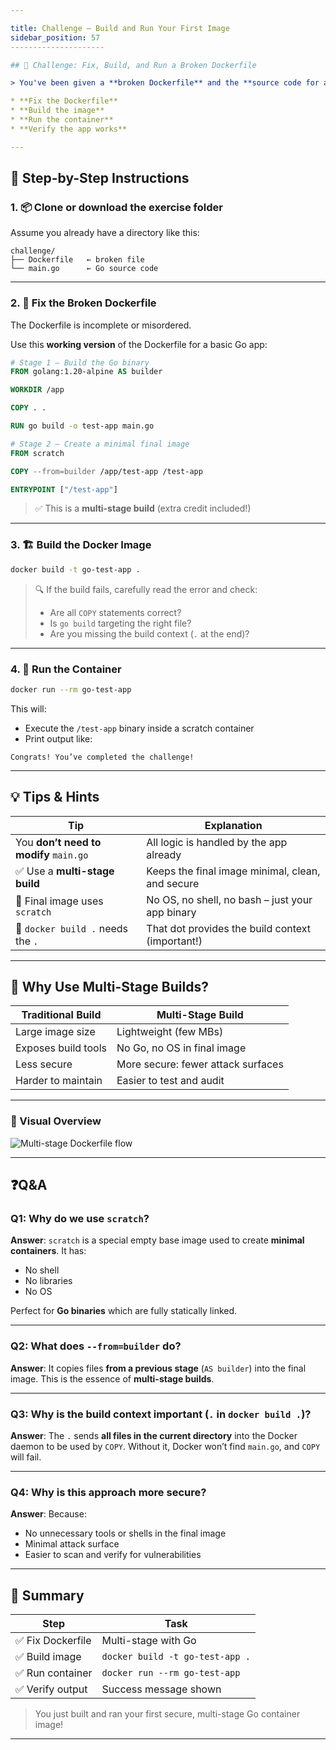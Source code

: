 ```yaml
---

title: Challenge – Build and Run Your First Image
sidebar_position: 57
---------------------

## 🧪 Challenge: Fix, Build, and Run a Broken Dockerfile

> You've been given a **broken Dockerfile** and the **source code for a Go app**. Your mission is to:

* **Fix the Dockerfile**
* **Build the image**
* **Run the container**
* **Verify the app works**

---
```


## 🧱 Step-by-Step Instructions

### 1. 📦 Clone or download the exercise folder

Assume you already have a directory like this:

```
challenge/
├── Dockerfile   ← broken file
└── main.go      ← Go source code
```

---

### 2. 🔧 Fix the Broken Dockerfile

The Dockerfile is incomplete or misordered.

Use this **working version** of the Dockerfile for a basic Go app:

```Dockerfile
# Stage 1 – Build the Go binary
FROM golang:1.20-alpine AS builder

WORKDIR /app

COPY . .

RUN go build -o test-app main.go

# Stage 2 – Create a minimal final image
FROM scratch

COPY --from=builder /app/test-app /test-app

ENTRYPOINT ["/test-app"]
```

> ✅ This is a **multi-stage build** (extra credit included!)

---

### 3. 🏗️ Build the Docker Image

```bash
docker build -t go-test-app .
```

> 🔍 If the build fails, carefully read the error and check:
>
> - Are all `COPY` statements correct?
> - Is `go build` targeting the right file?
> - Are you missing the build context (`.` at the end)?

---

### 4. 🚀 Run the Container

```bash
docker run --rm go-test-app
```

This will:

- Execute the `/test-app` binary inside a scratch container
- Print output like:

```
Congrats! You’ve completed the challenge!
```

---

## 💡 Tips & Hints

| Tip                                    | Explanation                                      |
| -------------------------------------- | ------------------------------------------------ |
| You **don’t need to modify** `main.go` | All logic is handled by the app already          |
| ✅ Use a **multi-stage build**         | Keeps the final image minimal, clean, and secure |
| 📁 Final image uses `scratch`          | No OS, no shell, no bash – just your app binary  |
| 🐳 `docker build .` needs the `.`      | That dot provides the build context (important!) |

---

## 🧠 Why Use Multi-Stage Builds?

| Traditional Build   | Multi-Stage Build                  |
| ------------------- | ---------------------------------- |
| Large image size    | Lightweight (few MBs)              |
| Exposes build tools | No Go, no OS in final image        |
| Less secure         | More secure: fewer attack surfaces |
| Harder to maintain  | Easier to test and audit           |

---

### 📸 Visual Overview

![Multi-stage Dockerfile flow](https://docs.docker.com/build/images/multistage.png)

---

## ❓Q\&A

### Q1: Why do we use `scratch`?

**Answer**: `scratch` is a special empty base image used to create **minimal
containers**. It has:

- No shell
- No libraries
- No OS

Perfect for **Go binaries** which are fully statically linked.

---

### Q2: What does `--from=builder` do?

**Answer**: It copies files **from a previous stage** (`AS builder`) into the
final image. This is the essence of **multi-stage builds**.

---

### Q3: Why is the build context important (`.` in `docker build .`)?

**Answer**: The `.` sends **all files in the current directory** into the Docker
daemon to be used by `COPY`. Without it, Docker won’t find `main.go`, and `COPY`
will fail.

---

### Q4: Why is this approach more secure?

**Answer**: Because:

- No unnecessary tools or shells in the final image
- Minimal attack surface
- Easier to scan and verify for vulnerabilities

---

## 🏁 Summary

| Step              | Task                            |
| ----------------- | ------------------------------- |
| ✅ Fix Dockerfile | Multi-stage with Go             |
| ✅ Build image    | `docker build -t go-test-app .` |
| ✅ Run container  | `docker run --rm go-test-app`   |
| ✅ Verify output  | Success message shown           |

> You just built and ran your first secure, multi-stage Go container image!

---
